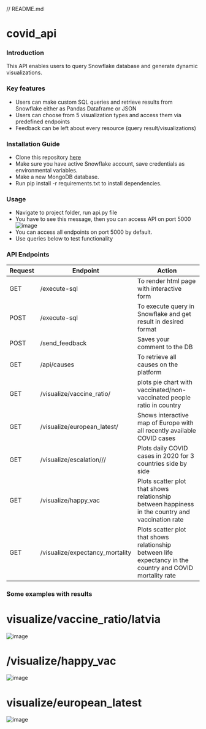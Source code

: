 // README.md
# covid_api
### Introduction
This API enables users to query Snowflake database and generate dynamic visualizations.  
### Key features
* Users can make custom SQL queries and retrieve results from Snowflake either as Pandas Dataframe or JSON
* Users can choose from 5 visualization types and access them via predefined endpoints 
* Feedback can be left about every resource (query result/visualizations)
### Installation Guide
* Clone this repository [here](https://github.com/IvoDz/covid_api)
* Make sure you have active Snowflake account, save credentials as environmental variables.
* Make a new MongoDB database.
* Run pip install -r requirements.txt to install dependencies.
### Usage
* Navigate to project folder, run api.py file
* You have to see this message, then you can access API on port 5000
![image](https://github.com/IvoDz/covid_api/assets/97388815/bf8fa965-59ee-43ff-ab57-fe2e9999db98)
* You can access all endpoints on port 5000 by default.
* Use queries below to test functionality
### API Endpoints
| Request | Endpoint | Action |
| --- | --- | --- |
| GET | /execute-sql | To render html page with interactive form |
| POST | /execute-sql | To execute query in Snowflake and get result in desired format |
| POST | /send_feedback | Saves your comment to the DB |
| GET | /api/causes | To retrieve all causes on the platform
| GET | /visualize/vaccine_ratio/<country> | plots pie chart with vaccinated/non-vaccinated people ratio in country |
| GET | /visualize/european_latest/ | Shows interactive map of Europe with all recently available COVID cases |
| GET | /visualize/escalation/<c1>/<c2>/<c3> | Plots daily COVID cases in 2020 for 3 countries side by side |
| GET | /visualize/happy_vac | Plots scatter plot that shows relationship between happiness in the country and vaccination rate |
| GET | /visualize/expectancy_mortality | Plots scatter plot that shows relationship between life expectancy in the country and COVID mortality rate |

### Some examples with results
# visualize/vaccine_ratio/latvia 
![image](https://github.com/IvoDz/covid_api/assets/97388815/12ab9fec-b8e5-49f8-b4bc-f57df3efdf95)

# /visualize/happy_vac
![image](https://github.com/IvoDz/covid_api/assets/97388815/42484c8d-36d4-4200-9358-7ce0c5318770)

# visualize/european_latest
![image](https://github.com/IvoDz/covid_api/assets/97388815/55c757c1-59e3-409f-95d3-c77140657554)










